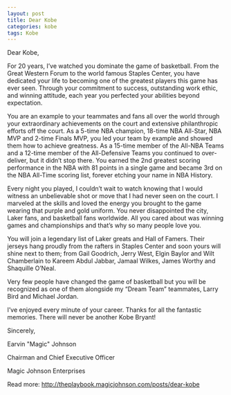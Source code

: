 ```yaml
---
layout: post
title: Dear Kobe
categories: kobe
tags: Kobe
---
```


Dear Kobe,

For 20 years, I’ve watched you dominate the game of basketball.  From the Great Western Forum to the world famous Staples Center, you have dedicated your life to becoming one of the greatest players this game has ever seen. Through your commitment to success, outstanding work ethic, and winning attitude, each year you perfected your abilities beyond expectation.

You are an example to your teammates and fans all over the world through your extraordinary achievements on the court and extensive philanthropic efforts off the court. As a 5-time NBA champion, 18-time NBA All-Star, NBA MVP and 2-time Finals MVP, you led your team by example and showed them how to achieve greatness.  As a 15-time member of the All-NBA Teams and a 12-time member of the All-Defensive Teams you continued to over-deliver, but it didn’t stop there. You earned the 2nd greatest scoring performance in the NBA with 81 points in a single game and became 3rd on the NBA All-Time scoring list, forever etching your name in NBA History.

Every night you played, I couldn’t wait to watch knowing that I would witness an unbelievable shot or move that I had never seen on the court. I marveled at the skills and loved the energy you brought to the game wearing that purple and gold uniform.  You never disappointed the city, Laker fans, and basketball fans worldwide. All you cared about was winning games and championships and that’s why so many people love you.

You will join a legendary list of Laker greats and Hall of Famers. Their jerseys hang proudly from the rafters in Staples Center and soon yours will shine next to them; from Gail Goodrich, Jerry West, Elgin Baylor and Wilt Chamberlain to Kareem Abdul Jabbar, Jamaal Wilkes, James Worthy and Shaquille O’Neal.  

Very few people have changed the game of basketball but you will be recognized as one of them alongside my “Dream Team” teammates, Larry Bird and Michael Jordan.

I’ve enjoyed every minute of your career. Thanks for all the fantastic memories. There will never be another Kobe Bryant!

Sincerely,

Earvin "Magic" Johnson

Chairman and Chief Executive Officer

Magic Johnson Enterprises


Read more: http://theplaybook.magicjohnson.com/posts/dear-kobe 
